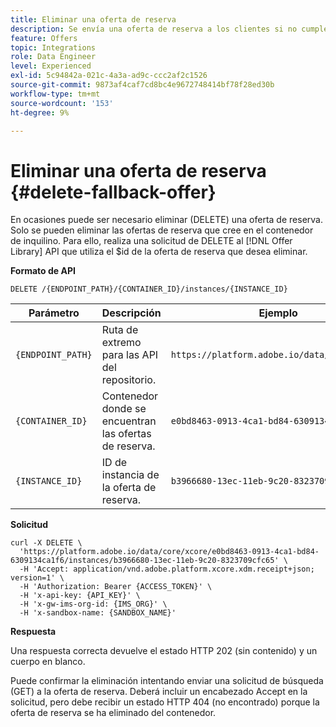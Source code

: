 ```yaml
---
title: Eliminar una oferta de reserva
description: Se envía una oferta de reserva a los clientes si no cumplen los requisitos para otras ofertas
feature: Offers
topic: Integrations
role: Data Engineer
level: Experienced
exl-id: 5c94842a-021c-4a3a-ad9c-ccc2af2c1526
source-git-commit: 9873af4caf7cd8bc4e9672748414bf78f28ed30b
workflow-type: tm+mt
source-wordcount: '153'
ht-degree: 9%

---
```


# Eliminar una oferta de reserva {#delete-fallback-offer}

En ocasiones puede ser necesario eliminar (DELETE) una oferta de reserva. Solo se pueden eliminar las ofertas de reserva que cree en el contenedor de inquilino. Para ello, realiza una solicitud de DELETE al [!DNL Offer Library] API que utiliza el $id de la oferta de reserva que desea eliminar.

**Formato de API**

```http
DELETE /{ENDPOINT_PATH}/{CONTAINER_ID}/instances/{INSTANCE_ID}
```

| Parámetro | Descripción | Ejemplo |
| --------- | ----------- | ------- |
| `{ENDPOINT_PATH}` | Ruta de extremo para las API del repositorio. | `https://platform.adobe.io/data/core/xcore/` |
| `{CONTAINER_ID}` | Contenedor donde se encuentran las ofertas de reserva. | `e0bd8463-0913-4ca1-bd84-6309134ca1f6` |
| `{INSTANCE_ID}` | ID de instancia de la oferta de reserva. | `b3966680-13ec-11eb-9c20-8323709cfc65` |

**Solicitud**

```shell
curl -X DELETE \
  'https://platform.adobe.io/data/core/xcore/e0bd8463-0913-4ca1-bd84-6309134ca1f6/instances/b3966680-13ec-11eb-9c20-8323709cfc65' \
  -H 'Accept: application/vnd.adobe.platform.xcore.xdm.receipt+json; version=1' \
  -H 'Authorization: Bearer {ACCESS_TOKEN}' \
  -H 'x-api-key: {API_KEY}' \
  -H 'x-gw-ims-org-id: {IMS_ORG}' \
  -H 'x-sandbox-name: {SANDBOX_NAME}'
```

**Respuesta**

Una respuesta correcta devuelve el estado HTTP 202 (sin contenido) y un cuerpo en blanco.

Puede confirmar la eliminación intentando enviar una solicitud de búsqueda (GET) a la oferta de reserva. Deberá incluir un encabezado Accept en la solicitud, pero debe recibir un estado HTTP 404 (no encontrado) porque la oferta de reserva se ha eliminado del contenedor.
